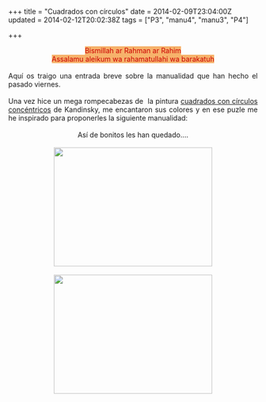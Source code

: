 +++
title = "Cuadrados con círculos"
date = 2014-02-09T23:04:00Z
updated = 2014-02-12T20:02:38Z
tags = ["P3", "manu4", "manu3", "P4"]

+++

<div dir="ltr" style="text-align: left;" trbidi="on"><div style="text-align: center;"><span style="color: #cc0000;"><span style="background-color: #f6b26b;">Bismillah ar Rahman ar Rahim</span></span><br /><span style="color: #cc0000;"><span style="background-color: #f6b26b;">Assalamu aleikum wa rahamatullahi wa barakatuh</span></span></div><div style="text-align: justify;"><br />Aquí os traigo una entrada breve sobre la manualidad que han hecho el pasado viernes.<br /><br /><div class="separator" style="clear: both; text-align: justify;">Una vez hice un mega rompecabezas de &nbsp;la pintura&nbsp;<a href="http://www.passion-estampes.com/deco/affiches/kandinsky/kandinskysquarewithcircles.jpg" target="_blank">cuadrados con círculos concéntricos</a> de Kandinsky, me encantaron sus colores y en ese puzle me he inspirado para proponerles&nbsp;la siguiente manualidad:</div><div class="separator" style="clear: both; text-align: justify;"><br /></div><div class="separator" style="clear: both; text-align: center;">Así de bonitos les han quedado....</div><div class="separator" style="clear: both; text-align: center;"><br /></div><div class="separator" style="clear: both; text-align: center;"><a href="https://images-blogger-opensocial.googleusercontent.com/gadgets/proxy?url=http%3A%2F%2Flh6.ggpht.com%2F-NC6yF98t3aE%2FUvflkghAYWI%2FAAAAAAAAGjc%2FITmtRWj3Xfg%2Fs640%2F2014-02-09-20-19-08_deco.jpg&amp;container=blogger&amp;gadget=a&amp;rewriteMime=image%2F*" imageanchor="1" style="margin-left: 1em; margin-right: 1em;"><img border="0" src="http://lh6.ggpht.com/-NC6yF98t3aE/UvflkghAYWI/AAAAAAAAGjc/ITmtRWj3Xfg/s640/2014-02-09-20-19-08_deco.jpg" height="240" width="320" /></a></div><div class="separator" style="clear: both; text-align: center;"><br /></div></div><div class="separator" style="clear: both; text-align: center;"><a href="http://lh4.ggpht.com/-r-L7exjbnyI/UvflvN90KJI/AAAAAAAAGjk/mriz7lIIipg/s1600/2014-02-09-20-22-32_deco.jpg" imageanchor="1" style="margin-left: 1em; margin-right: 1em;"> <img border="0" src="http://lh4.ggpht.com/-r-L7exjbnyI/UvflvN90KJI/AAAAAAAAGjk/mriz7lIIipg/s640/2014-02-09-20-22-32_deco.jpg" height="240" width="320" /></a> </div></div>
